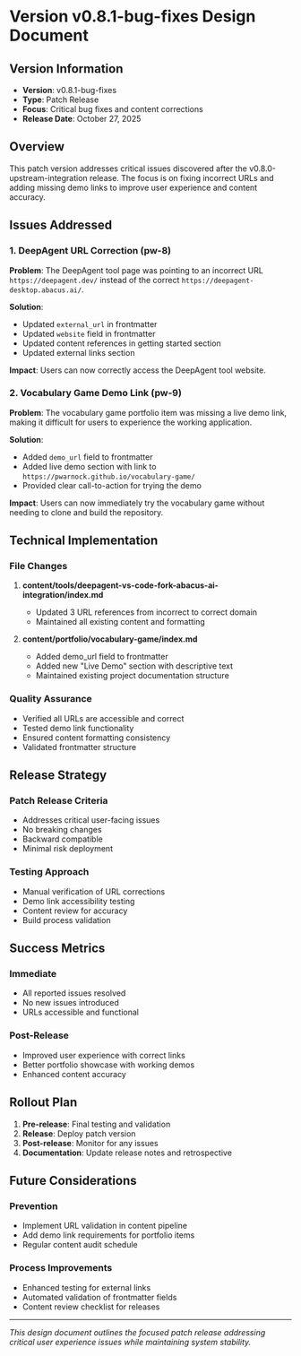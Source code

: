 # Version v0.8.1-bug-fixes Design Document

## Version Information

- **Version**: v0.8.1-bug-fixes
- **Type**: Patch Release
- **Focus**: Critical bug fixes and content corrections
- **Release Date**: October 27, 2025

## Overview

This patch version addresses critical issues discovered after the
v0.8.0-upstream-integration release. The focus is on fixing incorrect URLs and
adding missing demo links to improve user experience and content accuracy.

## Issues Addressed

### 1. DeepAgent URL Correction (pw-8)

**Problem**: The DeepAgent tool page was pointing to an incorrect URL
`https://deepagent.dev/` instead of the correct
`https://deepagent-desktop.abacus.ai/`.

**Solution**:

- Updated `external_url` in frontmatter
- Updated `website` field in frontmatter
- Updated content references in getting started section
- Updated external links section

**Impact**: Users can now correctly access the DeepAgent tool website.

### 2. Vocabulary Game Demo Link (pw-9)

**Problem**: The vocabulary game portfolio item was missing a live demo link,
making it difficult for users to experience the working application.

**Solution**:

- Added `demo_url` field to frontmatter
- Added live demo section with link to
  `https://pwarnock.github.io/vocabulary-game/`
- Provided clear call-to-action for trying the demo

**Impact**: Users can now immediately try the vocabulary game without needing to
clone and build the repository.

## Technical Implementation

### File Changes

1. **content/tools/deepagent-vs-code-fork-abacus-ai-integration/index.md**
   - Updated 3 URL references from incorrect to correct domain
   - Maintained all existing content and formatting

2. **content/portfolio/vocabulary-game/index.md**
   - Added demo_url field to frontmatter
   - Added new "Live Demo" section with descriptive text
   - Maintained existing project documentation structure

### Quality Assurance

- Verified all URLs are accessible and correct
- Tested demo link functionality
- Ensured content formatting consistency
- Validated frontmatter structure

## Release Strategy

### Patch Release Criteria

- Addresses critical user-facing issues
- No breaking changes
- Backward compatible
- Minimal risk deployment

### Testing Approach

- Manual verification of URL corrections
- Demo link accessibility testing
- Content review for accuracy
- Build process validation

## Success Metrics

### Immediate

- All reported issues resolved
- No new issues introduced
- URLs accessible and functional

### Post-Release

- Improved user experience with correct links
- Better portfolio showcase with working demos
- Enhanced content accuracy

## Rollout Plan

1. **Pre-release**: Final testing and validation
2. **Release**: Deploy patch version
3. **Post-release**: Monitor for any issues
4. **Documentation**: Update release notes and retrospective

## Future Considerations

### Prevention

- Implement URL validation in content pipeline
- Add demo link requirements for portfolio items
- Regular content audit schedule

### Process Improvements

- Enhanced testing for external links
- Automated validation of frontmatter fields
- Content review checklist for releases

---

_This design document outlines the focused patch release addressing critical
user experience issues while maintaining system stability._
